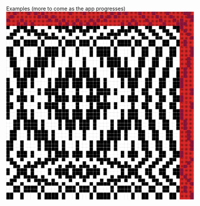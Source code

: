 Examples (more to come as the app progresses)
![a close up of a weaving pattern in the app's interface](/public/maltese_cross.gif)
